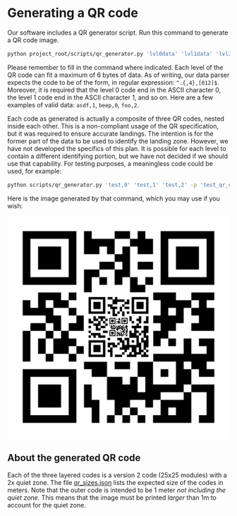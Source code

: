# Generating a QR code

Our software includes a QR generator script. Run this command to generate a QR code image.

```bash
python project_root/scripts/qr_generator.py 'lvl0data' 'lvl1data' 'lvl2data' -p 'outputlocation.png'
```

Please remember to fill in the command where indicated. Each level of the QR code can fit a maximum of 6 bytes of data.
As of writing, our data parser expects the code to be of the form, in regular expression: `^.{,4},[012]$`. Moreover, it
is required that the level 0 code end in the ASCII character 0, the level 1 code end in the ASCII character 1, and so
on. Here are a few examples of valid data: `asdf,1`, `beep,0`, `foo,2`.

Each code as generated is actually a composite of three QR codes, nested inside each other. This is a non-compliant
usage of the QR specification, but it was required to ensure accurate landings. The intention is for the former part of
the data to be used to identify the landing zone. However, we have not developed the specifics of this plan. It is
possible for each level to contain a different identifying portion, but we have not decided if we should use that
capability. For testing purposes, a meaningless code could be used, for example:

```bash
python scripts/qr_generator.py 'test,0' 'test,1' 'test,2' -p 'test_qr_code.png'
```

Here is the image generated by that command, which you may use if you wish:

![Testing QR Code](test_qr_code.png)

## About the generated QR code

Each of the three layered codes is a version 2 code (25x25 modules) with a 2x quiet zone. The file
[qr_sizes.json](../config/qr_sizes.json) lists the expected size of the codes in meters. Note that the outer code is
intended to be 1 meter *not including the quiet zone.* This means that the image must be printed *larger* than 1m to
account for the quiet zone.
